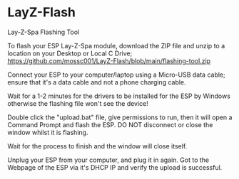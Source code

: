 # LayZ-Flash
Lay-Z-Spa Flashing Tool

To flash your ESP Lay-Z-Spa module, download the ZIP file and unzip to a location on your Desktop or Local C Drive; https://github.com/mossc001/LayZ-Flash/blob/main/flashing-tool.zip

Connect your ESP to your computer/laptop using a Micro-USB data cable; ensure that it's a data cable and not a phone charging cable.

Wait for a 1-2 minutes for the drivers to be installed for the ESP by Windows otherwise the flashing file won't see the device!

Double click the "upload.bat" file, give permissions to run, then it will open a Command Prompt and flash the ESP. DO NOT disconnect or close the window whilst it is flashing.

Wait for the process to finish and the window will close itself.

Unplug your ESP from your computer, and plug it in again. Got to the Webpage of the ESP via it's DHCP IP and verify the upload is successful.

